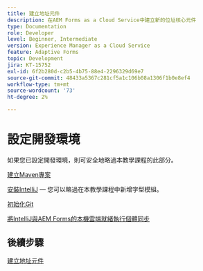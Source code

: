 ```yaml
---
title: 建立地址元件
description: 在AEM Forms as a Cloud Service中建立新的位址核心元件
type: Documentation
role: Developer
level: Beginner, Intermediate
version: Experience Manager as a Cloud Service
feature: Adaptive Forms
topic: Development
jira: KT-15752
exl-id: 6f2b280d-c2b5-4b75-88e4-2296329d69e7
source-git-commit: 48433a5367c281cf5a1c106b08a1306f1b0e8ef4
workflow-type: tm+mt
source-wordcount: '73'
ht-degree: 2%

---
```


# 設定開發環境

如果您已設定開發環境，則可安全地略過本教學課程的此部分。

[建立Maven專案](https://experienceleague.adobe.com/en/docs/experience-manager-learn/cloud-service/forms/developing-for-cloud-service/getting-started)

[安裝IntelliJ](https://experienceleague.adobe.com/en/docs/experience-manager-learn/cloud-service/forms/developing-for-cloud-service/intellij-set-up) — 您可以略過在本教學課程中新增字型模組。

[初始化Git](https://experienceleague.adobe.com/en/docs/experience-manager-learn/cloud-service/forms/developing-for-cloud-service/setup-git)

[將IntelliJ與AEM Forms的本機雲端就緒執行個體同步](https://experienceleague.adobe.com/en/docs/experience-manager-learn/cloud-service/forms/developing-for-cloud-service/intellij-and-aem-sync)

## 後續步驟

[建立地址元件](./creating-address-component.md)

